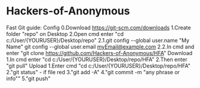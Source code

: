 # Hackers-of-Anonymous
Fast Git guide:
    Config
     0.Download https://git-scm.com/downloads
     1.Create folder "repo" on Desktop
     2.Open cmd enter "cd c:/User/{YOURUSER}/Desktop/repo"
     2.1.git config --global user.name "My Name" 
         git config --global user.email myEmail@example.com
     2.2.In cmd and enter "git clone https://github.com/Hackers-of-Anonymous/HFA"
    Download
     1.In cmd enter "cd c:/User/{YOURUSER}/Desktop/repo/HFA"
     2.Then enter "git pull"
    Upload
     1.Enter cmd "cd c:/User/{YOURUSER}/Desktop/repo/HFA"
     2."git status" - if file red
     3."git add -A"
     4."git commit -m "any phrase or info""
     5."git push"